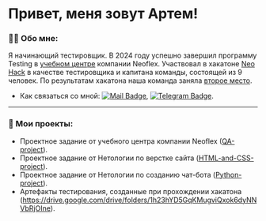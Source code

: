# Привет, меня зовут Артем!

### 👨‍💻 Обо мне:

Я начинающий тестировщик. В 2024 году успешно завершил программу Testing в [учебном центре](https://edu.neoflex.ru/) компании Neoflex. Участвовал в хакатоне [Neo Hack](https://codenrock.com/contests/neo-hack-2024#/) в качестве тестировщика и капитана команды, состоящей из 9 человек. По результатам хакатона наша команда заняла [второе место](https://codenrock.com/users/84234/certificates/392).

- Как связаться со мной: [![Mail Badge](https://img.shields.io/badge/-Mail-darkblue?style=flat&logo=Mail.ru&logoColor=white)](mailto:zaikinaa26@mail.ru), [![Telegram Badge](https://img.shields.io/badge/-Telegram-blue?style=flat&logo=Telegram&logoColor=white)](https://t.me/zaikin_AA).

---

### 📁 Мои проекты:

- Проектное задание от учебного центра компании Neoflex ([QA-project](https://github.com/ArtemZaikin/QA-project)).
- Проектное задание от Нетологии по верстке сайта ([HTML-and-CSS-project](https://github.com/ArtemZaikin/HTML-and-CSS-project)).
- Проектное задание от Нетологии по созданию чат-бота ([Python-project](https://github.com/ArtemZaikin/Python-project)).
- Артефакты тестирования, созданные при прохождении хакатона (https://drive.google.com/drive/folders/1h23hYD5GqKMugviQxok6dyNNVbRjOIne).

